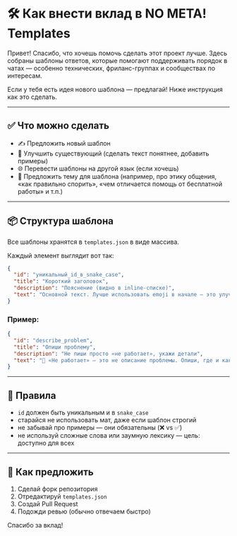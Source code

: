 # 🛠 Как внести вклад в NO META! Templates

Привет! Спасибо, что хочешь помочь сделать этот проект лучше. Здесь собраны шаблоны ответов, которые помогают поддерживать порядок в чатах — особенно технических, фриланс-группах и сообществах по интересам.

Если у тебя есть идея нового шаблона — предлагай! Ниже инструкция как это сделать.

---

## ✅ Что можно сделать

- ✍️ Предложить новый шаблон
- 📝 Улучшить существующий (сделать текст понятнее, добавить примеры)
- 🌐 Перевести шаблоны на другой язык (если хочешь)
- 🧠 Предложить тему для шаблона (например, про этику общения, «как правильно спорить», «чем отличается помощь от бесплатной работы» и т.п.)

---

## 📦 Структура шаблона

Все шаблоны хранятся в `templates.json` в виде массива.

Каждый элемент выглядит вот так:

```json
{
  "id": "уникальный_id_в_snake_case",
  "title": "Короткий заголовок",
  "description": "Пояснение (видно в inline-списке)",
  "text": "Основной текст. Лучше использовать emoji в начале — это улучшает восприятие в Telegram.\nМожно использовать \\n для переноса строк."
}
```

### Пример:

```json
{
  "id": "describe_problem",
  "title": "Опиши проблему",
  "description": "Не пиши просто «не работает», укажи детали",
  "text": "🔧 «Не работает» — это не описание проблемы. Опиши, где и как именно это происходит.\n\n❌ Плохо: «бот крашится»\n✅ Хорошо: «При запуске `node index.js` получаю TypeError: Cannot read property 'command' of undefined. Telegraf 4.7.0»"
}
```

---

## 🚦 Правила

- `id` должен быть уникальным и в `snake_case`
- старайся не использовать мат, даже если шаблон строгий
- не забывай про примеры — они обязательны (❌ vs ✅)
- не используй сложные слова или заумную лексику — цель: доступно для всех

---

## 🔁 Как предложить

1. Сделай форк репозитория
2. Отредактируй `templates.json`
3. Создай Pull Request
4. Подожди ревью (обычно отвечаем быстро)

Спасибо за вклад!
